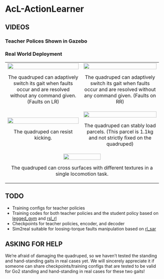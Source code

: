 # AcL-ActionLearner

## VIDEOS

### Teacher Polices Shown in Gazebo

### Real World Deployment

<table align="center">
    <tr>
        <td align="center">
            <img src="video&pics/LR.gif" width="100%">
            <p>The quadruped can adaptively switch its gait when faults occur and are resolved without any command given. (Faults on LR)</p>
        </td>
        <td align="center">
            <img src="video&pics/RR.gif" width="100%">
            <p>The quadruped can adaptively switch its gait when faults occur and are resolved without any command given. (Faults on RR)</p>
        </td>
    </tr>
    <tr>
        <td align="center">
            <img src="video&pics/KICKING.gif" width="100%">
            <p>The quadruped can resist kicking.</p>
        </td>
        <td align="center">
            <img src="video&pics/LOADING.gif" width="100%">
            <p>The quadruped can stably load parcels. (This parcel is 1.1kg and not strictly fixed on the quadruped)</p>
        </td>
    </tr>
    <tr>
        <td align="center" colspan="2">
            <img src="video&pics/CROSS.gif" width="50%">
            <p>The quadruped can cross surfaces with different textures in a single locomotion task.</p>
        </td>
    </tr>
</table>


## TODO
- Training configs for teacher policies
- Training codes for both teacher policies and the student policy based on [legged_gym](https://github.com/leggedrobotics/legged_gym) and [rsl_rl](https://github.com/leggedrobotics/rsl_rl)
- Checkpoints for teacher policies, encoder, and decoder
- Sim2real suitable for loosing-torque faults manipulation based on [rl_sar](https://github.com/fan-ziqi/rl_sar)

## ASKING FOR HELP
We’re afraid of damaging the quadruped, so we haven’t tested the standing and hand-standing gaits in real cases yet. We will sincerely appreciate it if someone can share checkpoints/training configs that are tested to be valid for Go2 standing and hand-standing in real cases for these two gaits!

